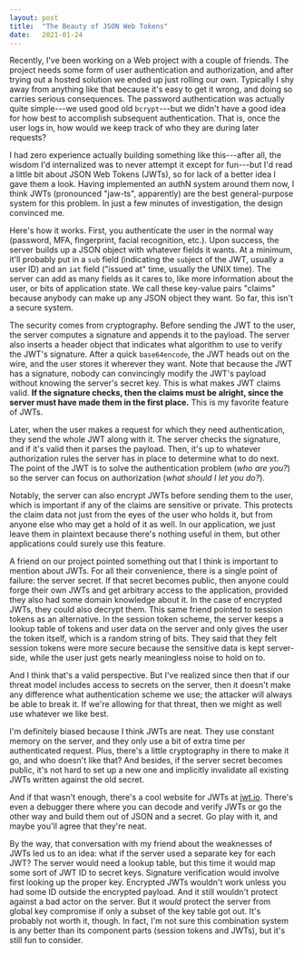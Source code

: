```yaml
---
layout: post
title:  "The Beauty of JSON Web Tokens"
date:   2021-01-24
---
```


Recently, I've been working on a Web project with a couple of friends. The
project needs some form of user authentication and authorization, and after
trying out a hosted solution we ended up just rolling our own. Typically I shy
away from anything like that because it's easy to get it wrong, and doing so
carries serious consequences. The password authentication was actually quite
simple---we used good old `bcrypt`---but we didn't have a good idea for how best
to accomplish subsequent authentication. That is, once the user logs in, how
would we keep track of who they are during later requests?

I had zero experience actually building something like this---after all, the
wisdom I'd internalized was to never attempt it except for fun---but I'd read a
little bit about JSON Web Tokens (JWTs), so for lack of a better idea I gave
them a look. Having implemented an authN system around them now, I think JWTs
(pronounced "jaw-ts", apparently) are the best general-purpose system for this
problem. In just a few minutes of investigation, the design convinced me.

Here's how it works. First, you authenticate the user in the normal way
(password, MFA, fingerprint, facial recognition, etc.). Upon success, the server
builds up a JSON object with whatever fields it wants. At a minimum, it'll
probably put in a `sub` field (indicating the `sub`ject of the JWT, usually a
user ID) and an `iat` field ("issued at" time, usually the UNIX time). The
server can add as many fields as it cares to, like more information about the
user, or bits of application state. We call these key-value pairs "claims"
because anybody can make up any JSON object they want. So far, this isn't a
secure system.

The security comes from cryptography. Before sending the JWT to the user, the
server computes a signature and appends it to the payload. The server also
inserts a header object that indicates what algorithm to use to verify the JWT's
signature. After a quick `base64encode`, the JWT heads out on the wire, and the
user stores it wherever they want. Note that because the JWT has a signature,
nobody can convincingly modify the JWT's payload without knowing the server's
secret key. This is what makes JWT claims valid. **If the signature checks, then
the claims must be alright, since the server must have made them in the first
place.** This is my favorite feature of JWTs.

Later, when the user makes a request for which they need authentication, they
send the whole JWT along with it. The server checks the signature, and if it's
valid then it parses the payload. Then, it's up to whatever authorization rules
the server has in place to determine what to do next. The point of the JWT is to
solve the authentication problem (*who are you?*) so the server can focus on
authorization (*what should I let you do?*).

Notably, the server can also encrypt JWTs before sending them to the user, which
is important if any of the claims are sensitive or private. This protects the
claim data not just from the eyes of the user who holds it, but from anyone else
who may get a hold of it as well. In our application, we just leave them in
plaintext because there's nothing useful in them, but other applications could
surely use this feature.

A friend on our project pointed something out that I think is important to
mention about JWTs. For all their convenience, there is a single point of
failure: the server secret. If that secret becomes public, then anyone could
forge their own JWTs and get arbitrary access to the application, provided they
also had some domain knowledge about it. In the case of encrypted JWTs, they
could also decrypt them. This same friend pointed to session tokens as an
alternative. In the session token scheme, the server keeps a lookup table of
tokens and user data on the server and only gives the user the token itself,
which is a random string of bits. They said that they felt session tokens were
more secure because the sensitive data is kept server-side, while the user just
gets nearly meaningless noise to hold on to.

And I think that's a valid perspective. But I've realized since then that if our
threat model includes access to secrets on the server, then it doesn't make any
difference what authentication scheme we use; the attacker will always be able
to break it. If we're allowing for that threat, then we might as well use
whatever we like best.

I'm definitely biased because I think JWTs are neat. They use constant memory on
the server, and they only use a bit of extra time per authenticated request.
Plus, there's a little cryptography in there to make it go, and who doesn't like
that? And besides, if the server secret becomes public, it's not hard to set up
a new one and implicitly invalidate all existing JWTs written against the old
secret.

And if that wasn't enough, there's a cool website for JWTs at [jwt.io][0].
There's even a debugger there where you can decode and verify JWTs or go the
other way and build them out of JSON and a secret. Go play with it, and maybe
you'll agree that they're neat.

By the way, that conversation with my friend about the weaknesses of JWTs led us
to an idea: what if the server used a separate key for each JWT? The server
would need a lookup table, but this time it would map some sort of JWT ID to
secret keys. Signature verification would involve first looking up the proper
key. Encrypted JWTs wouldn't work unless you had some ID outside the encrypted
payload. And it still wouldn't protect against a bad actor on the server. But it
*would* protect the server from global key compromise if only a subset of the
key table got out. It's probably not worth it, though. In fact, I'm not sure
this combination system is any better than its component parts (session tokens
and JWTs), but it's still fun to consider.

[0]: https://jwt.io/
